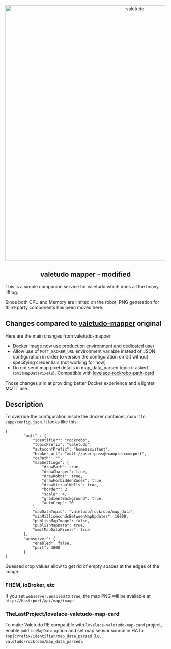 <div align="center">
    <a href="https://github.com/rand256/valetudo"><img src="https://github.com/rand256/valetudo/blob/testing/assets/logo/valetudo_logo_with_name.svg" width="800" alt="valetudo"></a>
    <p align="center"><h2>valetudo mapper - modified</h2></p>
</div>

This is a simple companion service for valetudo which does all the heavy lifting.

Since both CPU and Memory are limited on the robot, PNG generation for third-party components has been moved here.

## Changes compared to [valetudo-mapper](https://github.com/rand256/valetudo-mapper) original

Here are the main changes from valetudo-mapper:
- Docker image now use production environment and dedicated user
- Allow use of `MQTT_BROKER_URL` environment variable instead of JSON configuration in order to version the configuration on Git without specifying credentials (not working for now)
- Do not send map pixel details in map_data_parsed topic if asked (`omitMapDataPixels`). Compatible with [lovelace-rockrobo-path-card](https://github.com/nboissel/lovelace-rockrobo-path-card)

Those changes aim at providing better Docker experience and a lighter MQTT use. 

## Description

To override the configuration inside the docker container, map it to `/app/config.json`. It looks like this:

```
{
        "mqtt" : {
            "identifier": "rockrobo",
            "topicPrefix": "valetudo",
            "autoconfPrefix": "homeassistant",
            "broker_url": "mqtt://user:pass@example.com:port",
            "caPath": "",
            "mapSettings": {
                "drawPath": true,
                "drawCharger": true,
                "drawRobot": true,
                "drawForbiddenZones": true,
                "drawVirtualWalls": true,
                "border": 2,
                "scale": 4,
                "gradientBackground": true,
                "autoCrop": 20
            },
            "mapDataTopic": "valetudo/rockrobo/map_data",
            "minMillisecondsBetweenMapUpdates": 10000,
            "publishMapImage": false,
            "publishMapData": true,
            "omitMapDataPixels": true
        },
        "webserver": {
            "enabled": false,
            "port": 3000
        }
}
```

Guessed crop values allow to get rid of empty spaces at the edges of the image.

### FHEM, ioBroker, etc
If you set `webserver.enabled` to `true`, the map PNG will be available at `http://host:port/api/map/image`

### TheLastProject/lovelace-valetudo-map-card
To make Valetudo RE compatible with `lovelace-valetudo-map-card` project, enable `publishMapData` option and
set map sensor source in HA to `topicPrefix/identifier/map_data_parsed` (i.e. `valetudo/rockrobo/map_data_parsed`).

